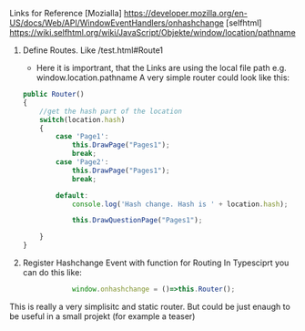 Links for Reference
[Mozialla] https://developer.mozilla.org/en-US/docs/Web/API/WindowEventHandlers/onhashchange
[selfhtml] https://wiki.selfhtml.org/wiki/JavaScript/Objekte/window/location/pathname


1. Define Routes. Like /test.html#Route1 
   - Here it is importrant, that the Links are using the local file path e.g. window.location.pathname
   	A very simple router could look like this:
	```typescript
	public Router()
    {
    	//get the hash part of the location
        switch(location.hash)
        {
            case 'Page1':
                this.DrawPage("Pages1");
                break;
            case 'Page2':
                this.DrawPage("Pages1");
                break;

            default:
                console.log('Hash change. Hash is ' + location.hash);

                this.DrawQuestionPage("Pages1");

        }
    }
    ```


2. Register Hashchange Event with function for Routing
    In Typesciprt you can do this like: 
    ```typescript
    	        window.onhashchange = ()=>this.Router();
    ```


This is really a very simplisitc and static router. But could be just enaugh to be useful in a small projekt (for example a teaser)



   











